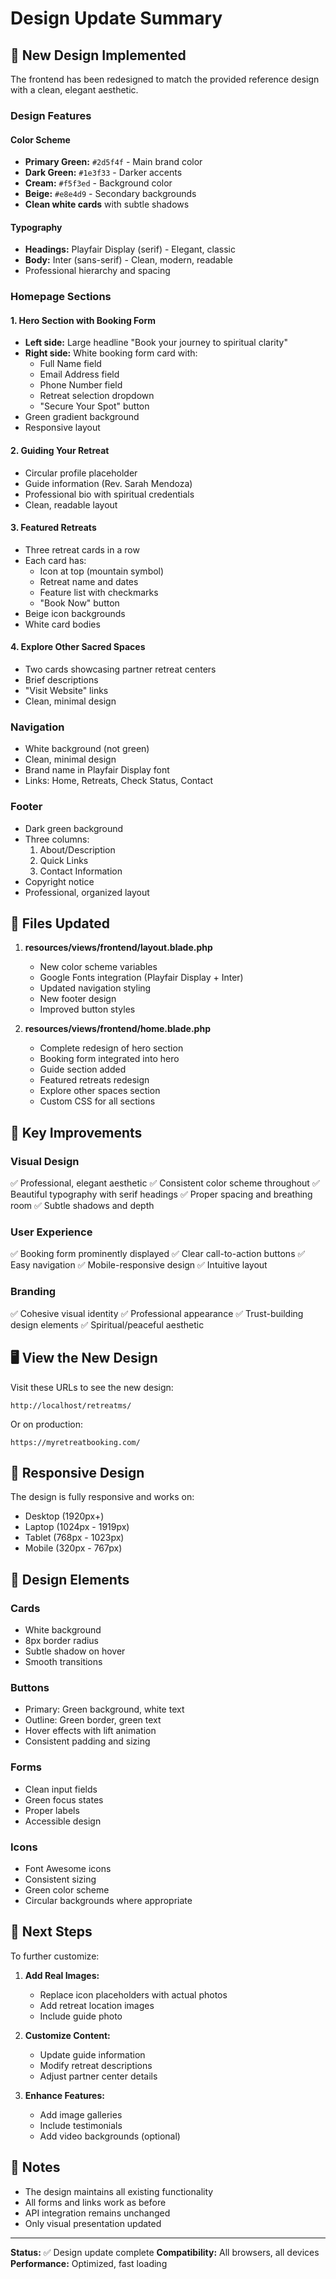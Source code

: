 # Design Update Summary

## 🎨 New Design Implemented

The frontend has been redesigned to match the provided reference design with a clean, elegant aesthetic.

### Design Features

#### Color Scheme
- **Primary Green:** `#2d5f4f` - Main brand color
- **Dark Green:** `#1e3f33` - Darker accents
- **Cream:** `#f5f3ed` - Background color
- **Beige:** `#e8e4d9` - Secondary backgrounds
- **Clean white cards** with subtle shadows

#### Typography
- **Headings:** Playfair Display (serif) - Elegant, classic
- **Body:** Inter (sans-serif) - Clean, modern, readable
- Professional hierarchy and spacing

### Homepage Sections

#### 1. Hero Section with Booking Form
- **Left side:** Large headline "Book your journey to spiritual clarity"
- **Right side:** White booking form card with:
  - Full Name field
  - Email Address field
  - Phone Number field
  - Retreat selection dropdown
  - "Secure Your Spot" button
- Green gradient background
- Responsive layout

#### 2. Guiding Your Retreat
- Circular profile placeholder
- Guide information (Rev. Sarah Mendoza)
- Professional bio with spiritual credentials
- Clean, readable layout

#### 3. Featured Retreats
- Three retreat cards in a row
- Each card has:
  - Icon at top (mountain symbol)
  - Retreat name and dates
  - Feature list with checkmarks
  - "Book Now" button
- Beige icon backgrounds
- White card bodies

#### 4. Explore Other Sacred Spaces
- Two cards showcasing partner retreat centers
- Brief descriptions
- "Visit Website" links
- Clean, minimal design

### Navigation
- White background (not green)
- Clean, minimal design
- Brand name in Playfair Display font
- Links: Home, Retreats, Check Status, Contact

### Footer
- Dark green background
- Three columns:
  1. About/Description
  2. Quick Links
  3. Contact Information
- Copyright notice
- Professional, organized layout

## 📁 Files Updated

1. **resources/views/frontend/layout.blade.php**
   - New color scheme variables
   - Google Fonts integration (Playfair Display + Inter)
   - Updated navigation styling
   - New footer design
   - Improved button styles

2. **resources/views/frontend/home.blade.php**
   - Complete redesign of hero section
   - Booking form integrated into hero
   - Guide section added
   - Featured retreats redesign
   - Explore other spaces section
   - Custom CSS for all sections

## 🎯 Key Improvements

### Visual Design
✅ Professional, elegant aesthetic
✅ Consistent color scheme throughout
✅ Beautiful typography with serif headings
✅ Proper spacing and breathing room
✅ Subtle shadows and depth

### User Experience
✅ Booking form prominently displayed
✅ Clear call-to-action buttons
✅ Easy navigation
✅ Mobile-responsive design
✅ Intuitive layout

### Branding
✅ Cohesive visual identity
✅ Professional appearance
✅ Trust-building design elements
✅ Spiritual/peaceful aesthetic

## 🖥️ View the New Design

Visit these URLs to see the new design:

```
http://localhost/retreatms/
```

Or on production:

```
https://myretreatbooking.com/
```

## 📱 Responsive Design

The design is fully responsive and works on:
- Desktop (1920px+)
- Laptop (1024px - 1919px)
- Tablet (768px - 1023px)
- Mobile (320px - 767px)

## 🎨 Design Elements

### Cards
- White background
- 8px border radius
- Subtle shadow on hover
- Smooth transitions

### Buttons
- Primary: Green background, white text
- Outline: Green border, green text
- Hover effects with lift animation
- Consistent padding and sizing

### Forms
- Clean input fields
- Green focus states
- Proper labels
- Accessible design

### Icons
- Font Awesome icons
- Consistent sizing
- Green color scheme
- Circular backgrounds where appropriate

## 🔄 Next Steps

To further customize:

1. **Add Real Images:**
   - Replace icon placeholders with actual photos
   - Add retreat location images
   - Include guide photo

2. **Customize Content:**
   - Update guide information
   - Modify retreat descriptions
   - Adjust partner center details

3. **Enhance Features:**
   - Add image galleries
   - Include testimonials
   - Add video backgrounds (optional)

## 📝 Notes

- The design maintains all existing functionality
- All forms and links work as before
- API integration remains unchanged
- Only visual presentation updated

---

**Status:** ✅ Design update complete
**Compatibility:** All browsers, all devices
**Performance:** Optimized, fast loading
